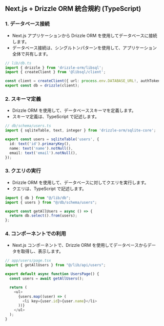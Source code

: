 ## Next.js + Drizzle ORM 統合規約 (TypeScript)

### 1. データベース接続

-   Next.js アプリケーションから Drizzle ORM を使用してデータベースに接続します。
-   データベース接続は、シングルトンパターンを使用して、アプリケーション全体で共有します。

```typescript
// lib/db.ts
import { drizzle } from 'drizzle-orm/libsql';
import { createClient } from '@libsql/client';

const client = createClient({ url: process.env.DATABASE_URL!, authToken: process.env.DATABASE_AUTH_TOKEN });
export const db = drizzle(client);
```

### 2. スキーマ定義

-   Drizzle ORM を使用して、データベーススキーマを定義します。
-   スキーマ定義は、TypeScript で記述します。

```typescript
// db/schema/users.ts
import { sqliteTable, text, integer } from 'drizzle-orm/sqlite-core';

export const users = sqliteTable('users', {
  id: text('id').primaryKey(),
  name: text('name').notNull(),
  email: text('email').notNull(),
});
```

### 3. クエリの実行

-   Drizzle ORM を使用して、データベースに対してクエリを実行します。
-   クエリは、TypeScript で記述します。

```typescript
import { db } from "@/lib/db";
import { users } from "@/db/schema/users";

export const getAllUsers = async () => {
  return db.select().from(users);
};
```

### 4. コンポーネントでの利用

-   Next.js コンポーネントで、Drizzle ORM を使用してデータベースからデータを取得し、表示します。

```typescript
// app/users/page.tsx
import { getAllUsers } from "@/lib/api/users";

export default async function UsersPage() {
  const users = await getAllUsers();

  return (
    <ul>
      {users.map((user) => (
        <li key={user.id}>{user.name}</li>
      ))}
    </ul>
  );
}
